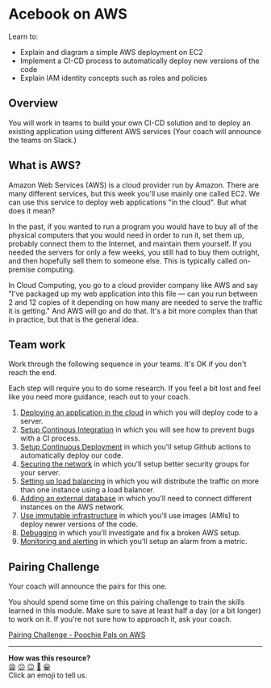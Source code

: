 # Acebook on AWS

Learn to:
* Explain and diagram a simple AWS deployment on EC2
* Implement a CI-CD process to automatically deploy new versions of the code
* Explain IAM identity concepts such as roles and policies

## Overview

You will work in teams to build your own CI-CD solution and to deploy an
existing application using different AWS services (Your coach will announce the
teams on Slack.)

## What is AWS?

Amazon Web Services (AWS) is a cloud provider run by Amazon. There are many
different services, but this week you'll use mainly one called EC2. We can use
this service to deploy web applications "in the cloud". But what does it mean?

In the past, if you wanted to run a program you would have to buy all of the
physical computers that you would need in order to run it, set them up, probably
connect them to the Internet, and maintain them yourself. If you needed the
servers for only a few weeks, you still had to buy them outright, and then
hopefully sell them to someone else. This is typically called on-premise
computing.

In Cloud Computing, you go to a cloud provider company like AWS and say "I've
packaged up my web application into this file — can you run between 2 and 12
copies of it depending on how many are needed to serve the traffic it is
getting." And AWS will go and do that. It's a bit more complex than that in
practice, but that is the general idea.


## Team work

Work through the following sequence in your teams. It's OK if you don't reach
the end.

Each step will require you to do some research. If you feel a bit lost and feel
like you need more guidance, reach out to your coach.

1. [Deploying an application in the cloud](./projects/01_deploy_on_ec2.md) in
   which you will deploy code to a server.
2. [Setup Continous Integration](./projects/02_a_first_ci_process.md) in which
   you will see how to prevent bugs with a CI process.
3. [Setup Continuous Deployment](./projects/03_continuous_deployment.md) in
   which you'll setup Github actions to automatically deploy our code.
4. [Securing the network](./projects/04_securing_network.md) in which you'll
   setup better security groups for your server.
5. [Setting up load balancing](./projects/05_load_balancing.md) in which you
   will distribute the traffic on more than one instance using a load balancer.
6. [Adding an external database](./projects/06_external_database.md) in which
   you'll need to connect different instances on the AWS network.
7. [Use immutable infrastructure](./projects/07_immutable_infrastructure.md) in
   which you'll use images (AMIs) to deploy newer versions of the code.
8. [Debugging](./projects/08_debugging.md) in which you'll investigate and fix a
   broken AWS setup.
9. [Monitoring and alerting](./projects/09_monitoring.md) in which you'll setup
   an alarm from a metric.

## Pairing Challenge

Your coach will announce the pairs for this one.

You should spend some time on this pairing challenge to train the skills learned
in this module. Make sure to save at least half a day (or a bit longer) to work
on it. If you're not sure how to approach it, ask your coach.

[Pairing Challenge - Poochie Pals on AWS](./solo_project/)



<!-- BEGIN GENERATED SECTION DO NOT EDIT -->

---

**How was this resource?**  
[😫](https://airtable.com/shrUJ3t7KLMqVRFKR?prefill_Repository=makersacademy%2Fdevops-course&prefill_File=acebook-on-aws%2FREADME.md&prefill_Sentiment=😫) [😕](https://airtable.com/shrUJ3t7KLMqVRFKR?prefill_Repository=makersacademy%2Fdevops-course&prefill_File=acebook-on-aws%2FREADME.md&prefill_Sentiment=😕) [😐](https://airtable.com/shrUJ3t7KLMqVRFKR?prefill_Repository=makersacademy%2Fdevops-course&prefill_File=acebook-on-aws%2FREADME.md&prefill_Sentiment=😐) [🙂](https://airtable.com/shrUJ3t7KLMqVRFKR?prefill_Repository=makersacademy%2Fdevops-course&prefill_File=acebook-on-aws%2FREADME.md&prefill_Sentiment=🙂) [😀](https://airtable.com/shrUJ3t7KLMqVRFKR?prefill_Repository=makersacademy%2Fdevops-course&prefill_File=acebook-on-aws%2FREADME.md&prefill_Sentiment=😀)  
Click an emoji to tell us.

<!-- END GENERATED SECTION DO NOT EDIT -->
